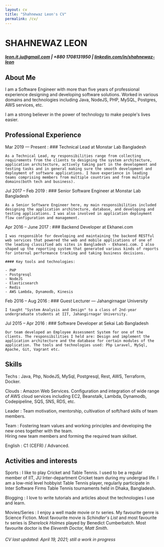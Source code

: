 ```yaml
---
layout: cv
title: "Shahnewaz Leon's CV"
permalink: /cv/
---
```


<h1> SHAHNEWAZ LEON </h1>


##### <leon.it.ju@gmail.com> | +880 1708131950 | [linkedin.com/in/shahnewaz-leon](https://linkedin.com/in/shahnewaz-leon)

About Me
--------------------
I am a Software Engineer with more than five years of professional experience designing and developing software solutions. Worked in various domains and technologies including Java, NodeJS, PHP, MySQL, Postgres, AWS services, etc. 

I am a strong believer in the power of technology to make people's lives easier. 


Professional Experience
--------------------
Mar 2019 — Present
:   ### Technical Lead at Monstar Lab Bangladesh

    As a Technical Lead, my responsibilities range from collecting requirements from the clients to designing the system architecture, application architecture, actively taking part in the development and testing tasks and in general making sure the smooth development and deployment of software applications. I have experience in leading teams comprising members from multiple countries and from multiple domains(both tech and business).


Jul 2017 – Feb 2019
:   ### Senior Software Engineer at Monstar Lab Bangladesh

    As a Senior Software Engineer here, my main responsibilities included designing the application architecture, database, and developing and testing applications. I was also involved in application deployment flow configuration and management.

    
Apr 2016 – June 2017
:   ### Backend Developer at Ekhanei.com

    I was responsible for developing and maintaining the backend RESTful web services that powered the web and mobile applications of one of the leading classified ads sites in Bangladesh - Ekhanei.com. I also shaped up the reporting system that generated various kinds of reports for internal performance tracking and taking business decisions.

    #### Key tools and technologies:

    - PHP
    - Postgresql
    - NodeJS
    - Elasticsearch
    - Redis
    - AWS Lambda, Dynamodb, Kinesis

Feb 2016 – Aug 2016
:   ### Guest Lecturer — Jahangirnagar University

    I taught "System Analysis and Design" to a class of 2nd-year undergraduate students at IIT, Jahangirnagar University.

Jul 2015 – Apr 2016
:   ### Software Developer at Sekai Lab Bangladesh

    Our team developed an Employee Assessment System for one of the clients. The responsibilities I held are: Design and implement the application architecture and the database for certain modules of the application. The tools and technologies used: Php Laravel, MySql, Apache, Git, Vagrant etc.

Skills
----------------------------------
Techs
:   Java, Php, NodeJS, MySql, Postgresql, Rest, AWS, Terraform, Docker.

Clouds
:   Amazon Web Services. Configuration and integration of wide range of AWS cloud services including EC2, Beanstalk, Lambda, Dynamodb, Codepipeline, SQS, SNS, RDS, etc. 

Leader
:   Team motivation, mentorship, cultivation of soft/hard skills of team members.

Team
:   Fostering team values and working principles and developing the new ones together with the team.\
    Hiring new team members and forming the required team skillset.


English
:   C1 (CEFR) / Advanced.

Activities and interests
------------------------
Sports
:   I like to play Cricket and Table Tennis. I used to be a regular member of IIT, JU Inter-department Cricket team during my undergrad life. I am a low-mid level hobbyist Table Tennis player, regularly participate in Inter Software Firms Table Tennis tournaments held in Dhaka, Bangladesh.

Blogging
:   I love to write tutorials and articles about the technologies I use and learn. 

Movies/Series
:   I enjoy a well made movie or tv series. My favourite genre is Science Fiction. Most favourite movie is *Schindler's List* and most favourite tv series is *Sherelock Holmes* played by Benedict Cumberbatch. Most favourite doctor is the *Eleventh Doctor, Matt Smith*.

###### CV last updated: April 19, 2021; still a work in progress